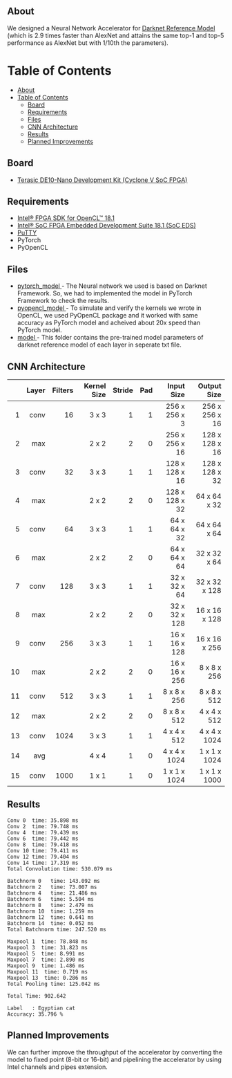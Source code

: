 ## About
We designed a Neural Network Accelerator for [Darknet Reference Model](https://pjreddie.com/darknet/imagenet/#reference) (which  is 2.9 times faster than AlexNet and attains the same top-1 and top-5 performance as AlexNet but with 1/10th the parameters). 

Table of Contents
=================

   * [About](#about)
   * [Table of Contents](#table-of-contents)
      * [Board](#board)
      * [Requirements](#requirements)
      * [Files](#files)
      * [CNN Architecture](#cnn-architecture)
      * [Results](#results)
      * [Planned Improvements](#planned-improvements)




## Board
- [Terasic DE10-Nano Development Kit (Cyclone V SoC FPGA)](https://software.intel.com/content/www/us/en/develop/articles/terasic-de10-nano-get-started-guide.html)

## Requirements
- [Intel® FPGA SDK for OpenCL™ 18.1](https://fpgasoftware.intel.com/opencl/18.1/?edition=standard)
- [Intel® SoC FPGA Embedded Development Suite 18.1 (SoC EDS)](https://fpgasoftware.intel.com/soceds/18.1/?edition=standard)
- [PuTTY](https://www.putty.org/)
- PyTorch
- PyOpenCL 

## Files 
- [pytorch_model ](pytorch_model/pytorch_model.ipynb)- The Neural network we used is based on Darknet Framework. So, we had to implemented the model in PyTorch Framework to check the results.
- [pyopencl_model ](pyopencl_model/pyopencl.ipynb) - 
To simulate and verify the kernels we wrote in OpenCL, we used PyOpenCL package and it worked with same accuracy as PyTorch model and acheived about 20x speed than PyTorch model.
- [model ](model) - This folder contains the pre-trained model parameters of darknet reference model of each layer in seperate txt file.

## CNN Architecture  

<center>

|    | Layer    | Filters | Kernel Size | Stride | Pad |   Input Size  |  Output Size   |   
|---:|---------:|--------:|------------:|-------:|----:|-------------:|--------------:| 
| 1  |conv      | 16      | 3 x 3       | 1      | 1   |256 x 256 x 3  | 256 x 256 x 16 | 
| 2  |max       |         | 2 x 2       | 2      | 0   |256 x 256 x 16 | 128 x 128 x 16 | 
| 3  |conv      | 32      | 3 x 3       | 1      | 1   |128 x 128 x 16 | 128 x 128 x 32 |
| 4  |max       |         | 2 x 2       | 2      | 0   |128 x 128 x 32 | 64 x 64 x 32   |
| 5  |conv      | 64      | 3 x 3       | 1      | 1   |64 x 64 x 32   | 64 x 64 x 64   | 
| 6  |max       |         | 2 x 2       | 2      | 0   |64 x 64 x 64   | 32 x 32 x 64   | 
| 7  |conv      | 128     | 3 x 3       | 1      | 1   |32 x 32 x 64   | 32 x 32 x 128  | 
| 8  |max       |         | 2 x 2       | 2      | 0   |32 x 32 x 128  | 16 x 16 x 128  | 
| 9  |conv      | 256     | 3 x 3       | 1      | 1   |16 x 16 x 128  | 16 x 16 x 256  | 
| 10 |max       |         | 2 x 2       | 2      | 0   |16 x 16 x 256  | 8 x 8 x 256    |
| 11 |conv      | 512     | 3 x 3       | 1      | 1   |8 x 8 x 256    | 8 x 8 x 512    |
| 12 |max       |         | 2 x 2       | 2      | 0   |8 x 8 x 512    | 4 x 4 x 512    | 
| 13 |conv      | 1024    | 3 x 3       | 1      | 1   |4 x 4 x 512    | 4 x 4 x 1024   | 
| 14 |avg       |         | 4 x 4       | 1      | 0   |4 x 4 x 1024   | 1 x 1 x 1024   | 
| 15 |conv      | 1000    | 1 x 1       | 1      | 0   |1 x 1 x 1024   | 1 x 1 x 1000   | 

</center>


## Results
```
Conv 0  time: 35.898 ms                                                         
Conv 2  time: 79.748 ms                                                         
Conv 4  time: 79.439 ms                                                         
Conv 6  time: 79.442 ms                                                         
Conv 8  time: 79.418 ms                                                         
Conv 10 time: 79.411 ms                                                         
Conv 12 time: 79.404 ms                                                         
Conv 14 time: 17.319 ms                                                         
Total Convolution time: 530.079 ms

Batchnorm 0   time: 143.092 ms                                                  
Batchnorm 2   time: 73.007 ms                                                   
Batchnorm 4   time: 21.486 ms                                                   
Batchnorm 6   time: 5.504 ms                                                    
Batchnorm 8   time: 2.479 ms                                                    
Batchnorm 10  time: 1.259 ms                                                    
Batchnorm 12  time: 0.641 ms                                                    
Batchnorm 14  time: 0.052 ms                                                    
Total Batchnorm time: 247.520 ms   

Maxpool 1  time: 78.848 ms                                                      
Maxpool 3  time: 31.823 ms                                                      
Maxpool 5  time: 8.991 ms                                                       
Maxpool 7  time: 2.890 ms                                                       
Maxpool 9  time: 1.486 ms                                                       
Maxpool 11  time: 0.719 ms                                                      
Maxpool 13  time: 0.286 ms                                                      
Total Pooling time: 125.042 ms                                                  
                                                                                
Total Time: 902.642                                                             
                                                                                
Label   : Egyptian cat                                                          
Accuracy: 35.796 % 

```

## Planned Improvements

We can further improve the throughput of the accelerator by converting the model to fixed point (8-bit or 16-bit) and pipelining the accelerator by using Intel channels and pipes
extension.